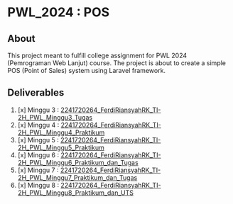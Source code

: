 # PWL_2024 : POS
## About
This project meant to fulfill college assignment for PWL 2024 (Pemrograman Web Lanjut) course. The project is about to create a simple POS (Point of Sales) system using Laravel framework.

## Deliverables
1. [x] Minggu 3 : [2241720264_FerdiRiansyahRK_TI-2H_PWL_Minggu3_Tugas](https://github.com/hoshigakikisame/PWL_2024.POS/blob/main/resources/documents/2241720264_FerdiRiansyahRK_TI-2H_PWL_Minggu3_Tugas.pdf)
2. [x] Minggu 4 : [2241720264_FerdiRiansyahRK_TI-2H_PWL_Minggu4_Praktikum](https://github.com/hoshigakikisame/PWL_2024.POS/blob/main/resources/documents/2241720264_FerdiRiansyahRK_TI-2H_PWL_Minggu4_Praktikum.pdf)
3. [x] Minggu 5 : [2241720264_FerdiRiansyahRK_TI-2H_PWL_Minggu5_Praktikum](https://github.com/hoshigakikisame/PWL_2024.POS/blob/main/resources/documents/2241720264_FerdiRiansyahRK_TI-2H_PWL_Minggu5_Praktikum.pdf)
4. [x] Minggu 6 : [2241720264_FerdiRiansyahRK_TI-2H_PWL_Minggu6_Praktikum_dan_Tugas](https://github.com/hoshigakikisame/PWL_2024.POS/blob/main/resources/documents/2241720264_FerdiRiansyahRK_TI-2H_PWL_Minggu6_Praktikum.pdf)
4. [x] Minggu 7 : [2241720264_FerdiRiansyahRK_TI-2H_PWL_Minggu7_Praktikum_dan_Tugas](https://github.com/hoshigakikisame/PWL_2024.POS/blob/main/resources/documents/2241720264_FerdiRiansyahRK_TI-2H_PWL_Minggu7_Praktikum.pdf)
5. [x] Minggu 8 : [2241720264_FerdiRiansyahRK_TI-2H_PWL_Minggu8_Praktikum_dan_UTS](https://github.com/hoshigakikisame/PWL_2024.POS/blob/main/resources/documents/2241720264_FerdiRiansyahRK_TI-2H_PWL_Minggu8_Praktikum.pdf)